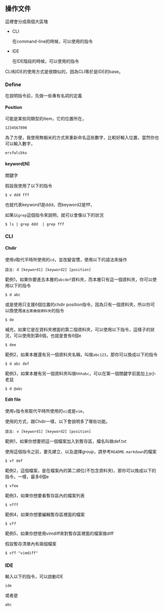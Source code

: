 ## 操作文件

這裡會分成兩個大區塊

- CLI

	在command-line的時候，可以使用的指令

- IDE

	在IDE階段的時候，可以使用的指令

CLI和IDE的使用方式是很類似的，因為CLI等於是IDE的base。

### Define

在說明指令前，先做一些專有名詞的定義

#### Position

可能是某些同類型的item，它的位置所在，

	1234567890

為了方便，我使用無蝦米的方式來重新命名這些數字，比較好輸入位置，當然你也可以輸入數字，

	ersfwlcbko

#### keyword[N]

關鍵字

假設我使用了以下的指令

	$ v ddd fff

也就代表keyword1是ddd，而keyword2是fff，

如果以`grep`這個指令來說明，就可以會像以下的狀況

	$ ls | grep ddd  | grep fff

### CLI

#### Chdir

使用`d`取代平時所使用的`cd`，並改變習慣，使用以下的語法來操作

	語法: d [keyword1] [keyword2] [position]

範例1，如果你要進去本層的`abcdef`資料夾，而本層只有這一個資料夾，你可以使用以下的指令

	$ d abc

或是使用只支援6個位置的chdir position指令，因為只有一個資料夾，所以你可以換使用`進去第幾個資料夾`的指令

	$ de

補充，如果它是在資料夾裡面的第二個資料夾，可以使用以下指令，這樣子的狀況，可以使用到第6個，也就是會有6個e

	$ dee

範例2，如果本層還有另一個資料夾名稱，叫做`abc123`，那你可以換成以下的指令

	$ d abc def

範例3，如果本層有另一個資料夾叫做`hhhabc`，可以在第一個關鍵字前面加上`@`小老鼠

	$ d @abc

#### Edit file

使用`v`指令來取代平時所使用的`vi`或是`vim`，

使用的方式，跟Chdir一樣，以下會說明多了哪些功能。

	語法: v [keyword1] [keyword2] [position]

範例1，如果你想要把這一個檔案加入到暫存區，檔名叫做def.txt

使用這個指令之前，要先建立、以及選擇group，請參考`README.markdown`的檔案

	$ vf def

範例2，這個檔案，是在檔案內的第二順位(不包含資料夾)，那你可以換成以下的指令，一樣，最多6個e

	$ vfee

範例3，如果你想要看暫存區內的檔案列表

	$ vfff

範例4，如果你想要編輯暫存區裡面的檔案

	$ vff

範例5，如果你想使用vimdiff來對暫存區裡面的檔案做diff

假設暫存清單內有兩個檔案

	$ vff "vimdiff"

### IDE

輸入以下的指令，可以啟動IDE

	ide

或者是

	abc
